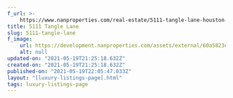 ```yaml
---
f_url: >-
    https://www.nanproperties.com/real-estate/5111-tangle-lane-houston-tx-77056/44613096/105156059
title: 5111 Tangle Lane
slug: 5111-tangle-lane
f_image:
    url: https://development.nanproperties.com/assets/external/60a5823e033f3f3759b225b0_img-1.jpeg
    alt: null
updated-on: "2021-05-19T21:25:18.632Z"
created-on: "2021-05-19T21:25:18.632Z"
published-on: "2021-05-19T22:05:47.033Z"
layout: "[luxury-listings-page].html"
tags: luxury-listings-page
---
```

